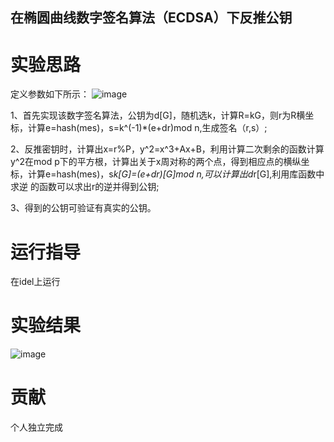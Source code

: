 ## 在椭圆曲线数字签名算法（ECDSA）下反推公钥
# 实验思路
定义参数如下所示：
![image](https://user-images.githubusercontent.com/105595347/181917835-5d33f72a-3e2e-43ef-8b5d-41b0cb363b42.png)

1、首先实现该数字签名算法，公钥为d[G]，随机选k，计算R=kG，则r为R横坐标，计算e=hash(mes)，s=k^(-1)*(e+dr)mod n,生成签名（r,s）;

2、反推密钥时，计算出x=r%P，y^2=x^3+Ax+B，利用计算二次剩余的函数计算y^2在mod p下的平方根，计算出关于x周对称的两个点，得到相应点的横纵坐标，计算e=hash(mes)，s*k[G]=(e+dr)[G]mod n,可以计算出d*r[G],利用库函数中求逆 的函数可以求出r的逆并得到公钥;

3、得到的公钥可验证有真实的公钥。
# 运行指导
在idel上运行

# 实验结果
![image](https://user-images.githubusercontent.com/105595347/179545828-dbd3859e-3d59-4ed9-9113-3daeb4075aa5.png)

# 贡献
个人独立完成

